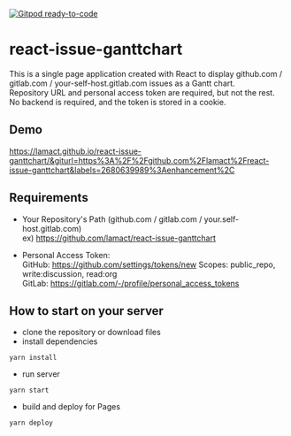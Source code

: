 [![Gitpod ready-to-code](https://img.shields.io/badge/Gitpod-ready--to--code-blue?logo=gitpod)](https://gitpod.io/#https://github.com/lamact/react-issue-ganttchart)

react-issue-ganttchart
===================

This is a single page application created with React to display github.com / gitlab.com / your-self-host.gitlab.com issues as a Gantt chart.  
Repository URL and personal access token are required, but not the rest.  
No backend is required, and the token is stored in a cookie.  

## Demo
https://lamact.github.io/react-issue-ganttchart/&giturl=https%3A%2F%2Fgithub.com%2Flamact%2Freact-issue-ganttchart&labels=2680639989%3Aenhancement%2C

## Requirements
- Your Repository's Path (github.com / gitlab.com / your.self-host.gitlab.com)  
  ex) https://github.com/lamact/react-issue-ganttchart

- Personal Access Token:   
  GitHub: https://github.com/settings/tokens/new Scopes: public_repo, write:discussion, read:org  
  GitLab: https://gitlab.com/-/profile/personal_access_tokens 

## How to start on your server

 - clone the repository or download files
 - install dependencies
~~~
yarn install
~~~

 - run server
~~~
yarn start
~~~

- build and deploy for Pages
~~~
yarn deploy
~~~
